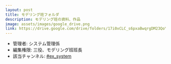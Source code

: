 ```yaml
---
layout: post
title: モデリング班フォルダ
description: モデリング班の資料、作品
image: assets/images/google_drive.png
link: https://drive.google.com/drive/folders/17i0xCLC_s6pxaBwqrgDM23QoYH4dAjfM
---
```


- 管理者: システム管理係
- 編集権限: 三役、モデリング班班長
- 該当チャンネル: [#ex_system](https://sokon.slack.com/messages/C4KPRMYSU/)
